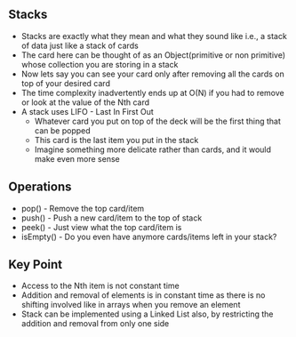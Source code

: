 ## Stacks
* Stacks are exactly what they mean and what they sound like i.e., a stack of data just like a stack of cards
* The card here can be thought of as an Object(primitive or non primitive) whose collection you are storing in a stack
* Now lets say you can see your card only after removing all the cards on top of your desired card
* The time complexity inadvertently ends up at O(N) if you had to remove or look at the value of the Nth card
* A stack uses LIFO - Last In First Out
    * Whatever card you put on top of the deck will be the first thing that can be popped
    * This card is the last item you put in the stack
    * Imagine something more delicate rather than cards, and it would make even more sense

## Operations
* pop() - Remove the top card/item
* push() - Push a new card/item to the top of stack
* peek() - Just view what the top card/item is
* isEmpty() - Do you even have anymore cards/items left in your stack?

## Key Point
* Access to the Nth item is not constant time
* Addition and removal of elements is in constant time as there is no shifting involved like in arrays when you remove an element
* Stack can be implemented using a Linked List also, by restricting the addition and removal from only one side